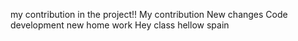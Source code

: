 my contribution in the project!!
My contribution
New changes
Code development
new home work
Hey class
hellow spain
